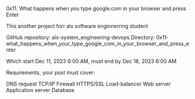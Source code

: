 0x11. What happens when you type google.com in your browser and press Enter

This another project forr alx software enginnerring student

GitHub repository: alx-system_engineering-devops
Directory: 0x11-what_happens_when_your_type_google_com_in_your_browser_and_press_enter

Which start Dec 11, 2023 6:00 AM, must end by Dec 18, 2023 6:00 AM

Requirements, your post must cover:

DNS request TCP/IP Firewall HTTPS/SSL Load-balancer Web server Application server Database

